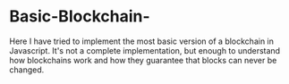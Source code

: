 # Basic-Blockchain-

Here I have tried to implement the most basic version of a blockchain in Javascript. It's not a complete implementation, but enough to understand how blockchains work and how they guarantee that blocks can never be changed.
